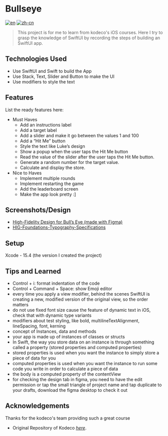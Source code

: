 # Bullseye
[![en](https://img.shields.io/badge/lang-en-red.svg)](https://github.com/JustinInCoding/BullseyeSwiftUI/blob/master/README.md)
[![zh-cn](https://img.shields.io/badge/lang-zh--cn-blue.svg)](https://github.com/JustinInCoding/BullseyeSwiftUI/blob/master/README.zh-cn.md)

> This project is for me to learn from kodeco's iOS courses. Here I try to grasp the knowledge of SwiftUI by recording the steps of building an SwiftUI app.


## Technologies Used
- Use SwiftUI and Swift to build the App
- Use Stack, Text, Slider and Button to make the UI
- Use modifiers to style the text



## Features
List the ready features here:
- Must Haves
    - Add an instructions label
    - Add a target label
    - Add a slider and make it go between the values 1 and 100
    - Add a “Hit Me” button
    - Style the text like Luke’s design
    - Show a popup when the user taps the Hit Me button
    - Read the value of the slider after the user taps the Hit Me button.
    - Generate a random number for the target value.
    - Calculate and display the store.
- Nice to Haves
    - Implement multiple rounds
    - Implement restarting the game
    - Add the leaderboard screen
    - Make the app look pretty :]


## Screenshots/Design
- [High-Fidelity Design for Bull’s Eye (made with Figma)](https://www.figma.com/file/3MBMeYd2hP4rajTbHnZL0z/Bullseye?node-id=0%3A1)
- [HIG-Foundations-Typography-Specifications](https://developer.apple.com/design/human-interface-guidelines/typography#Specifications)
<!-- ![Example screenshot](./img/screenshot.png) -->


## Setup
Xcode - 15.4 (the version I created the project)

## Tips and Learned
- Control + i: format indentation of the code
- Control + Command + Space: show Emoji editor
- every time you apply a view modifier, behind the scenes SwiftUI is creating a new, modified version of the original view, so the order matters
- do not use fixed font size cause the feature of dynamic text in iOS, check that with dynamic type variants
- modifiers about test styling, like bold, multilineTextAlignment, lineSpacing, font, kerning
- concept of Instances, data and methods
- your app is made up of instances of classes or structs
- In Swift, the way you store data on an instance is through something called a property (stored properties and computed properties)
- stored properties is used when you want the instance to simply store a piece of data for you
- computed properties is used when you want the instance to run some code you write in order to calculate a piece of data
- the body is a computed property of the contentView
- for checking the design tab in figma, you need to have the edit permission or tap the small triangle of project name and tap duplicate to your drafts, download the figma desktop to check it out



## Acknowledgements
Thanks for the kodeco's team providing such a great course
- Original Repository of Kodeco [_here_](https://github.com/kodecocodes/video-yfsa1-materials). 

